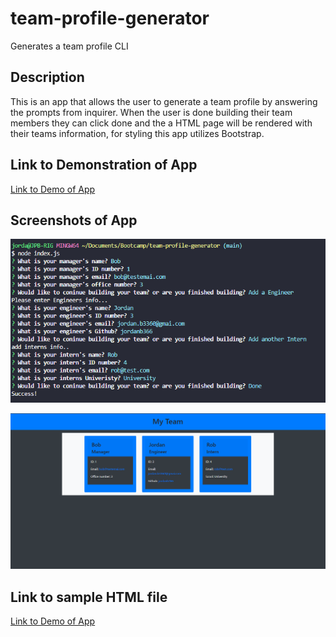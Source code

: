 # team-profile-generator

Generates a team profile CLI

## Description

This is an app that allows the user to generate a team profile by answering the prompts from inquirer. When the user is done building their team members they can click done and the a HTML page will be rendered with their teams information, for styling this app utilizes Bootstrap.

## Link to Demonstration of App

[Link to Demo of App](google.com)

## Screenshots of App

![First screenshot](./docs/Screenshot1.png)

![Second screenshot](./docs/Screenshot2.png)

## Link to sample HTML file

[Link to Demo of App](google.com)
